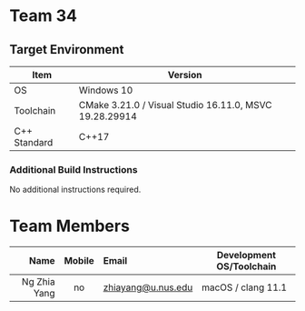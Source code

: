 # Team 34

## Target Environment

Item | Version
-|-
OS | Windows 10
Toolchain | CMake 3.21.0 / Visual Studio 16.11.0, MSVC 19.28.29914
C++ Standard | C++17

### Additional Build Instructions

No additional instructions required.

# Team Members

Name | Mobile | Email | Development OS/Toolchain
-:|:-:|:-|-|
Ng Zhia Yang | no | zhiayang@u.nus.edu | macOS / clang 11.1
